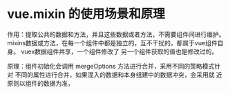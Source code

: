 
# vue.mixin 的使用场景和原理

  作用：提取公共的数据和方法，并且这些数据或者方法，不需要组件间进行维护。
       mixins数据或方法，在每一个组件中都是独立的，互不干扰的，都属于vue组件自身。
       vuex数据组件共享，一个组件修改了 另一个组件获取的值也是修改过的。

  原理：组件初始化会调用 mergeOptions 方法进行合并，采用不同的策略模式针对
        不同的属性进行合并，如果混入的数据和本身组建中的数据冲突，会采用就
        近原则以组件的数据为准，       